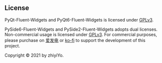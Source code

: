 ## License
PyQt-Fluent-Widgets and PyQt6-Fluent-Widgets is licensed under [GPLv3](./_static/LICENSE).

PySide6-Fluent-Widgets and PySide2-Fluent-Widgets adopts dual licenses. Non-commercial usage is licensed under [GPLv3](./_static/LICENSE). For commercial purposes, please purchase on [爱发电](https://afdian.net/item/3cea239cf2cd11eda46352540025c377) or [ko-fi](https://ko-fi.com/s/b5000d2dd7) to support the development of this project.

Copyright © 2021 by zhiyiYo.